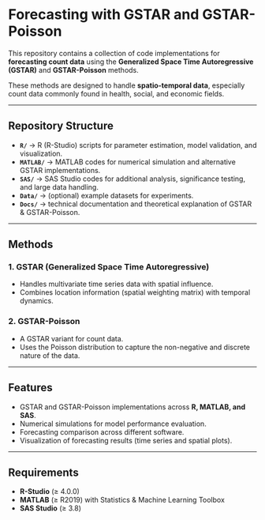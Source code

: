 # Forecasting with GSTAR and GSTAR-Poisson

This repository contains a collection of code implementations for **forecasting count data** using the **Generalized Space Time Autoregressive (GSTAR)** and **GSTAR-Poisson** methods.  

These methods are designed to handle **spatio-temporal data**, especially count data commonly found in health, social, and economic fields.  

---

## Repository Structure  

- **`R/`** → R (R-Studio) scripts for parameter estimation, model validation, and visualization.  
- **`MATLAB/`** → MATLAB codes for numerical simulation and alternative GSTAR implementations.  
- **`SAS/`** → SAS Studio codes for additional analysis, significance testing, and large data handling.  
- **`Data/`** → (optional) example datasets for experiments.  
- **`Docs/`** → technical documentation and theoretical explanation of GSTAR & GSTAR-Poisson.  

---

## Methods  

### 1. GSTAR (Generalized Space Time Autoregressive)  
- Handles multivariate time series data with spatial influence.  
- Combines location information (spatial weighting matrix) with temporal dynamics.  

### 2. GSTAR-Poisson  
- A GSTAR variant for count data.  
- Uses the Poisson distribution to capture the non-negative and discrete nature of the data.  

---

## Features  

- GSTAR and GSTAR-Poisson implementations across **R, MATLAB, and SAS**.  
- Numerical simulations for model performance evaluation.  
- Forecasting comparison across different software.  
- Visualization of forecasting results (time series and spatial plots).  

---

## Requirements  

- **R-Studio** (≥ 4.0.0) 
- **MATLAB** (≥ R2019) with Statistics & Machine Learning Toolbox  
- **SAS Studio** (≥ 3.8)  
